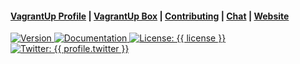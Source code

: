 <h4>
  <a href="https://app.vagrantup.com/{{ variables.vagrantup_user }}">VagrantUp Profile</a>
  <span> | </span>
  <a href="https://app.vagrantup.com/{{ variables.vagrantup_user }}/boxes/{{ variables.box_basename }}">VagrantUp Box</a>
  <span> | </span>
  <a href="{{ repository.group.packer }}/{{ variables.box_basename }}/-/blob/master/CONTRIBUTING.md">Contributing</a>
  <span> | </span>
  <a href="{{ chat_url }}">Chat</a>
  <span> | </span>
  <a href="{{ website.homepage }}">Website</a>
</h4>
<p>
  <a href="{{ repository.group.packer }}/{{ variables.box_basename }}">
    <img alt="Version" src="https://img.shields.io/badge/version-{{ variables.iso_version }}-blue.svg?cacheSeconds=2592000" />
  </a>
  <a href="{{ website.documentation }}/packer" target="_blank">
    <img alt="Documentation" src="https://img.shields.io/badge/documentation-yes-brightgreen.svg" />
  </a>
  <a href="{{ repository.group.packer }}/{{ variables.box_basename }}/-/raw/master/LICENSE" target="_blank">
    <img alt="License: {{ license }}" src="https://img.shields.io/badge/License-{{ license }}-yellow.svg" />
  </a>
  <a href="https://twitter.com/{{ profile.twitter }}" target="_blank">
    <img alt="Twitter: {{ profile.twitter }}" src="https://img.shields.io/twitter/url/https/twitter.com/{{ profile.twitter }}.svg?style=social&label=Follow%20%40{{ profile.twitter }}" />
  </a>
</p>
